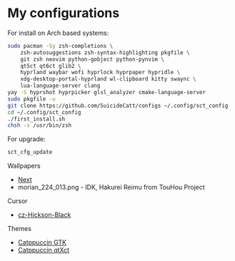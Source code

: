 # My configurations

For install on Arch based systems:
```sh
sudo pacman -Sy zsh-completions \
	zsh-autosuggestions zsh-syntax-highlighting pkgfile \
	git zsh neovim python-gobject python-pynvim \
	qt5ct qt6ct glib2 \
	hyprland waybar wofi hyprlock hyprpaper hypridle \
	xdg-desktop-portal-hyprland wl-clipboard kitty swaync \
	lua-language-server clang
yay -S hyprshot hyprpicker glsl_analyzer cmake-language-server
sudo pkgfile -u
git clone https://github.com/SuicideCatt/configs ~/.config/sct_config
cd ~/.config/sct_config
./first_install.sh
chsh -s /usr/bin/zsh
```

For upgrade:
```sh
sct_cfg_update
```

Wallpapers
- [Next](https://invent.kde.org/plasma/breeze/tree/Plasma/6.1/wallpapers/Next)
- morian\_224\_013.png - IDK, Hakurei Reimu from TouHou Project

Cursor
- [cz-Hickson-Black](https://github.com/charakterziffer/cursor-toolbox)

Themes
- [Catppuccin GTK](https://github.com/catppuccin/gtk)
- [Catppuccin qtXct](https://github.com/catppuccin/qt5ct)
